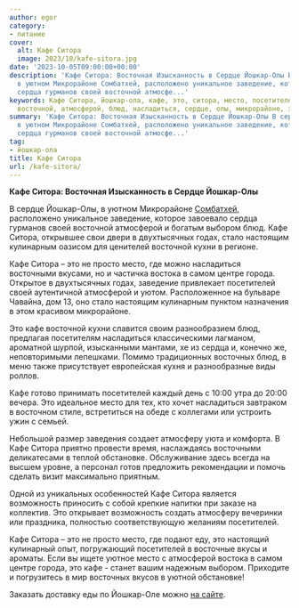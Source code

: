 ```yaml
---
author: egor
category:
- питание
cover:
  alt: Кафе Ситора
  image: 2023/10/kafe-sitora.jpg
date: '2023-10-05T09:00:00+00:00'
description: 'Кафе Ситора: Восточная Изысканность в Сердце Йошкар-Олы В сердце Йошкар-Олы,
  в уютном Микрорайоне Сомбатхей, расположено уникальное заведение, которое завоевало
  сердца гурманов своей восточной атмосфе...'
keywords: Кафе Ситора, йошкар-ола, кафе, это, ситора, место, посетителей, йошкар,
  восточной, атмосферой, блюд, насладиться, сердце, олы, микрорайоне, заведение, сердца
summary: 'Кафе Ситора: Восточная Изысканность в Сердце Йошкар-Олы В сердце Йошкар-Олы,
  в уютном Микрорайоне Сомбатхей, расположено уникальное заведение, которое завоевало
  сердца гурманов своей восточной атмосфе...'
tag:
- йошкар-ола
title: Кафе Ситора
url: /kafe-sitora/
---
```


**Кафе Ситора: Восточная Изысканность в Сердце Йошкар-Олы**

В сердце Йошкар-Олы, в уютном Микрорайоне [Сомбатхей](/sombathej/), расположено уникальное заведение, которое завоевало сердца гурманов своей восточной атмосферой и богатым выбором блюд. Кафе Ситора, открывшее свои двери в двухтысячных годах, стало настоящим кулинарным оазисом для ценителей восточной кухни в регионе.

Кафе Ситора – это не просто место, где можно насладиться восточными вкусами, но и частичка востока в самом центре города. Открытое в двухтысячных годах, заведение привлекает посетителей своей аутентичной атмосферой и уютом. Расположенное на бульваре Чавайна, дом 13, оно стало настоящим кулинарным пунктом назначения в этом красивом микрорайоне.

Это кафе восточной кухни славится своим разнообразием блюд, предлагая посетителям насладиться классическими лагманом, ароматной шурпой, изысканными мантами, хе из сердца и, конечно же, неповторимыми лепешками. Помимо традиционных восточных блюд, в меню также присутствует европейская кухня и разнообразные виды роллов.

Кафе готово принимать посетителей каждый день с 10:00 утра до 20:00 вечера. Это идеальное место для тех, кто хочет насладиться завтраком в восточном стиле, встретиться на обеде с коллегами или устроить ужин с семьей.

Небольшой размер заведения создает атмосферу уюта и комфорта. В Кафе Ситора приятно провести время, наслаждаясь восточными деликатесами в теплой обстановке. Обслуживание здесь всегда на высшем уровне, а персонал готов предложить рекомендации и помочь сделать визит максимально приятным.

Одной из уникальных особенностей Кафе Ситора является возможность приносить с собой крепкие напитки при заказе на коллектив. Это открывает возможность создать атмосферу вечеринки или праздника, полностью соответствующую желаниям посетителей.

Кафе Ситора – это не просто место, где подают еду, это настоящий кулинарный опыт, погружающий посетителей в восточные вкусы и ароматы. Если вы ищете уютное место с атмосферой востока в самом центре города, это кафе \- станет вашим надежным выбором. Приходите и погрузитесь в мир восточных вкусов в уютной обстановке!

Заказать доставку еды по Йошкар-Оле можно [на сайте](https://ситора12.рф/).